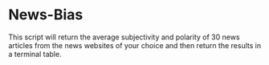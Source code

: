 # News-Bias
This script will return the average subjectivity and polarity of 30 news articles from the news websites of your choice and then return the results in a terminal table. 
